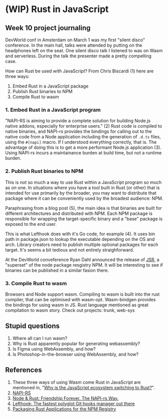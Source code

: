 # (WIP) Rust in JavaScript

## Week 10 project journaling

DevWorld conf in Amsterdam on March 1 was my first "silent disco" conference.
In the main hall, talks were attended by putting on the headphones left on the seat.
One silent disco talk I listened to was on Wasm and serverless.
During the talk the presenter made a pretty compelling case.

How can Rust be used _with_ JavaScript? From Chris Biscardi (1) here are three ways:

1. Embed Rust in a JavaScript package
2. Publish Rust binaries to NPM
3. Compile Rust to wasm

### 1. Embed Rust in a JavaScript program

"NAPI-RS is aiming to provide a complete solution for building Node.js native addons, especially for enterprise users." (2)
Rust code is compiled to native binaries, and NAPI-rs provides the bindings for calling out to the native code from a Node application including the generation of `.d.ts` files, using the `#[napi]` macro. If I understood everything correctly, that is.
The advantage of doing this is to get a more performant Node.js application (3).
Using NAPI-rs incurs a maintainance burden at build time, but not a runtime burden.

### 2. Publish Rust binaries to NPM

This is not so much a way to use Rust within a JavaScript program so much as _on_ one.
In situations where you have a tool built in Rust (or other) that is intended for use primarily by the broader, you may want to distribute that package where it can be conveniently used by the broadest audience: NPM.

Paraphrasing from a blog post (5), the main idea is that binaries are built for different architectures and distributed with NPM. Each NPM package is  responsible for wrapping the target-specific binary and a "base" package is exposed to the end user.

This is what Lefthook does with it's Go code, for example (4). It uses bin path in package.json to lookup the executable depending on the OS and arch. Library creators need to publish multiple optional packages for each target. It's seems a bit tedious and not entirely straighforward.

At the DevWorld conveference Ryan Dahl announced the release of [JSR](https://jsr.io/), a "superset" of the node package resgistry NPM. It will be interesting to see if binaries can be published in a similar fasion there.

### 3. Compile Rust to wasm

Browsers and Node support wasm.
Compiling to wasm is built into the rust compiler, that can be optimised with wasm-opt.
Wasm-bindgen provides the bindings for using wasm in JS.
Rust language mentioned as great compilation to wasm story.
Check out projects: trunk, web-sys

## Stupid questions

1. Where all can I run wasm?
1. Why is Rust apparently popular for generating webassembly?
1. Is Figma using WebAssembly, and how?
1. Is Photoshop-in-the-browser using WebAssembly, and how?

## References

1. These three ways of using Wasm come Rust in JavaScript are mentioned in, "[Why is the JavaScript ecosystem switching to Rust?](https://www.youtube.com/watch?v=dZQMoEWe5uY)".
2. [NAPI-RS](https://napi.rs/)
3. [Node & Rust: Friendship Forever. The NAPI-rs Way.](https://dev.to/valorsoftware/node-rust-friendship-forever-the-napi-rs-way-1kb8)
4. [Lefthook: The fastest polyglot Git hooks manager out there](https://github.com/evilmartians/lefthook/blob/master/packaging/npm/lefthook/package.json)
5. [Packaging Rust Applications for the NPM Registry](https://blog.orhun.dev/packaging-rust-for-npm/)
